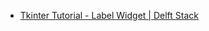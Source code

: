 - [Tkinter Tutorial - Label Widget | Delft Stack](https://www.delftstack.com/tutorial/tkinter-tutorial/tkinter-label/)
